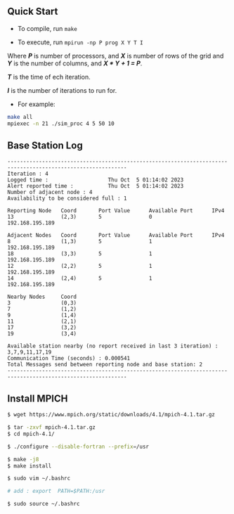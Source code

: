 ## Quick Start
* To compile, run `make`

* To execute, run `mpirun -np P prog X Y T I`

Where ***P*** is number of processors, 
and ***X*** is number of rows of the grid and ***Y*** is the number of columns, and ***X * Y + 1 = P***. 

***T*** is the time of ech iteration.

***I*** is the number of iterations to run for.

* For example:

```bash
make all
mpiexec -n 21 ./sim_proc 4 5 50 10
```
## Base Station Log
```
------------------------------------------------------------------------------------------------------------
Iteration : 4
Logged time : 					Thu Oct  5 01:14:02 2023
Alert reported time : 			Thu Oct  5 01:14:02 2023
Number of adjacent node : 4
Availability to be considered full : 1

Reporting Node 	 Coord 		 Port Value 	 Available Port 	 IPv4
13				 (2,3)		 5				 0					 192.168.195.189

Adjacent Nodes 	 Coord 		 Port Value 	 Available Port 	 IPv4
8				 (1,3)		 5				 1					 192.168.195.189
18				 (3,3)		 5				 1					 192.168.195.189
12				 (2,2)		 5				 1					 192.168.195.189
14				 (2,4)		 5				 1					 192.168.195.189

Nearby Nodes 	 Coord 	
3				 (0,3)
7				 (1,2)
9				 (1,4)
11				 (2,1)
17				 (3,2)
19				 (3,4)

Available station nearby (no report received in last 3 iteration) : 3,7,9,11,17,19
Communication Time (seconds) : 0.000541
Total Messages send between reporting node and base station: 2
------------------------------------------------------------------------------------------------------------
```


## Install MPICH
```bash
$ wget https://www.mpich.org/static/downloads/4.1/mpich-4.1.tar.gz

$ tar -zxvf mpich-4.1.tar.gz
$ cd mpich-4.1/

$ ./configure --disable-fortran --prefix=/usr

$ make -j8
$ make install

$ sudo vim ~/.bashrc

# add : export  PATH=$PATH:/usr

$ sudo source ~/.bashrc
```
